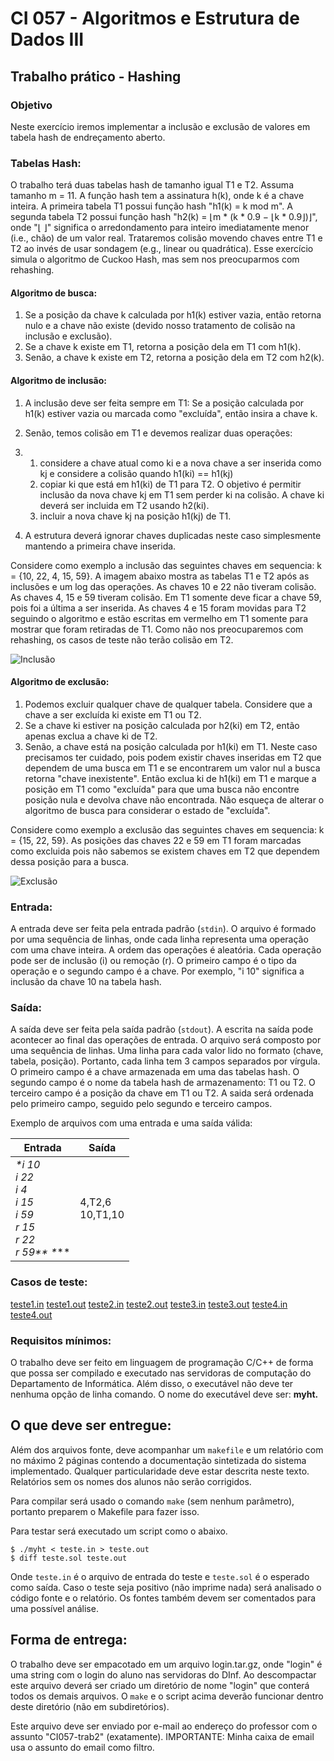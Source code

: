 # CI 057 - Algoritmos e Estrutura de Dados III

## Trabalho prático - Hashing

### Objetivo

Neste exercício iremos implementar a inclusão e exclusão de valores em tabela hash de endreçamento aberto.

### Tabelas Hash:

O trabalho terá duas tabelas hash de tamanho igual T1 e T2. Assuma tamanho m = 11. A função hash tem a assinatura h(k), onde k é a chave inteira. A primeira tabela T1 possui função hash "h1(k) = k mod m". A segunda tabela T2 possui função hash "h2(k) = ⌊m * (k * 0.9 − ⌊k * 0.9⌋)⌋", onde "⌊ ⌋" significa o arredondamento para inteiro imediatamente menor (i.e., chão) de um valor real. Trataremos colisão movendo chaves entre T1 e T2 ao invés de usar sondagem (e.g., linear ou quadrática). Esse exercício simula o algoritmo de Cuckoo Hash, mas sem nos preocuparmos com rehashing.

#### Algoritmo de busca:



1. Se a posição da chave k calculada por h1(k) estiver vazia, então retorna nulo e a chave não existe (devido nosso tratamento de colisão na inclusão e exclusão).
2. Se a chave k existe em T1, retorna a posição dela em T1 com h1(k).
3. Senão, a chave k existe em T2, retorna a posição dela em T2 com h2(k).

#### Algoritmo de inclusão:



1. A inclusão deve ser feita sempre em T1: Se a posição calculada por h1(k) estiver vazia ou marcada como "excluída", então insira a chave k.

2. Senão, temos colisão em T1 e devemos realizar duas operações:

3. 1. considere a chave atual como ki e a nova chave a ser inserida como kj e considere a colisão quando h1(ki) == h1(kj)
   2. copiar ki que está em h1(ki) de T1 para T2. O objetivo é permitir inclusão da nova chave kj em T1 sem perder ki na colisão. A chave ki deverá ser incluida em T2 usando h2(ki).
   3. incluir a nova chave kj na posição h1(kj) de T1.

4. A estrutura deverá ignorar chaves duplicadas neste caso simplesmente mantendo a primeira chave inserida.

Considere como exemplo a inclusão das seguintes chaves em sequencia: k = {10, 22, 4, 15, 59}. A imagem abaixo mostra as tabelas T1 e T2 após as inclusões e um log das operações. As chaves 10 e 22 não tiveram colisão. As chaves 4, 15 e 59 tiveram colisão. Em T1 somente deve ficar a chave 59, pois foi a última a ser inserida. As chaves 4 e 15 foram movidas para T2 seguindo o algoritmo e estão escritas em vermelho em T1 somente para mostrar que foram retiradas de T1. Como não nos preocuparemos com rehashing, os casos de teste não terão colisão em T2.

![Inclusão](https://www.inf.ufpr.br/eduardo/ensino/ci057/2020-2/trab2/inclusao.png)

#### Algoritmo de exclusão:



1. Podemos excluir qualquer chave de qualquer tabela. Considere que a chave a ser excluída ki existe em T1 ou T2.
2. Se a chave ki estiver na posição calculada por h2(ki) em T2, então apenas exclua a chave ki de T2.
3. Senão, a chave está na posição calculada por h1(ki) em T1. Neste caso precisamos ter cuidado, pois podem existir chaves inseridas em T2 que dependem de uma busca em T1 e se encontrarem um valor nul a busca retorna "chave inexistente". Então exclua ki de h1(ki) em T1 e marque a posição em T1 como "excluída" para que uma busca não encontre posição nula e devolva chave não encontrada. Não esqueça de alterar o algoritmo de busca para considerar o estado de "excluída".

Considere como exemplo a exclusão das seguintes chaves em sequencia: k = {15, 22, 59}. As posições das chaves 22 e 59 em T1 foram marcadas como excluida pois não sabemos se existem chaves em T2 que dependem dessa posição para a busca.

![Exclusão](https://www.inf.ufpr.br/eduardo/ensino/ci057/2020-2/trab2/exclusao.png)

### Entrada:

A entrada deve ser feita pela entrada padrão (`stdin`). O arquivo é formado por uma sequência de linhas, onde cada linha representa uma operação com uma chave inteira. A ordem das operações é aleatória. Cada operação pode ser de inclusão (i) ou remoção (r). O primeiro campo é o tipo da operação e o segundo campo é a chave. Por exemplo, "i 10" significa a inclusão da chave 10 na tabela hash.

### Saída:

A saída deve ser feita pela saída padrão (`stdout`). A escrita na saída pode acontecer ao final das operações de entrada. O arquivo será composto por uma sequência de linhas. Uma linha para cada valor lido no formato (chave, tabela, posição). Portanto, cada linha tem 3 campos separados por vírgula. O primeiro campo é a chave armazenada em uma das tabelas hash. O segundo campo é o nome da tabela hash de armazenamento: T1 ou T2. O terceiro campo é a posição da chave em T1 ou T2. A saida será ordenada pelo primeiro campo, seguido pelo segundo e terceiro campos.

Exemplo de arquivos com uma entrada e uma saída válida:

| Entrada                                                      | Saída                |
| ------------------------------------------------------------ | -------------------- |
| ***\*i 10<br />i 22<br />i 4<br />i 15<br />i 59<br />r 15<br />r 22<br />r 59\**\** \**** | 4,T2,6<br />10,T1,10 |



### Casos de teste:

[teste1.in](https://www.inf.ufpr.br/eduardo/ensino/ci057/2020-2/trab2/teste1.in) [teste1.out](https://www.inf.ufpr.br/eduardo/ensino/ci057/2020-2/trab2/teste1.out) [teste2.in](https://www.inf.ufpr.br/eduardo/ensino/ci057/2020-2/trab2/teste2.in) [teste2.out](https://www.inf.ufpr.br/eduardo/ensino/ci057/2020-2/trab2/teste2.out) [teste3.in](https://www.inf.ufpr.br/eduardo/ensino/ci057/2020-2/trab2/teste3.in) [teste3.out](https://www.inf.ufpr.br/eduardo/ensino/ci057/2020-2/trab2/teste3.out) [teste4.in](https://www.inf.ufpr.br/eduardo/ensino/ci057/2020-2/trab2/teste4.in) [teste4.out](https://www.inf.ufpr.br/eduardo/ensino/ci057/2020-2/trab2/teste4.out)

### Requisitos mínimos:

O trabalho deve ser feito em linguagem de programação C/C++ de forma que possa ser compilado e executado nas servidoras de computação do Departamento de Informática. Além disso, o executável não deve ter nenhuma opção de linha comando. O nome do executável deve ser: **myht.**

## O que deve ser entregue:

Além dos arquivos fonte, deve acompanhar um `makefile` e um relatório com no máximo 2 páginas contendo a documentação sintetizada do sistema implementado. Qualquer particularidade deve estar descrita neste texto. Relatórios sem os nomes dos alunos não serão corrigidos.

Para compilar será usado o comando `make` (sem nenhum parâmetro), portanto preparem o Makefile para fazer isso.

Para testar será executado um script como o abaixo.

```
$ ./myht < teste.in > teste.out
$ diff teste.sol teste.out
```

Onde `teste.in` é o arquivo de entrada do teste e `teste.sol` é o esperado como saída.
Caso o teste seja positivo (não imprime nada) será analisado o código fonte e o relatório.
Os fontes também devem ser comentados para uma possível análise.

## Forma de entrega:

O trabalho deve ser empacotado em um arquivo login.tar.gz, onde "login" é uma string com o login do aluno nas servidoras do DInf. Ao descompactar este arquivo deverá ser criado um diretório de nome "login" que conterá todos os demais arquivos. O `make` e o script acima deverão funcionar dentro deste diretório (não em subdiretórios).

Este arquivo deve ser enviado por e-mail ao endereço do professor com o assunto "CI057-trab2" (exatamente). IMPORTANTE: Minha caixa de email usa o assunto do email como filtro.